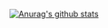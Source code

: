 [![Anurag's github stats](https://github-readme-stats.vercel.app/api?username=suxiaoxiao5&show_icons=true&theme=radical)](https://github.com/anuraghazra/github-readme-stats)
